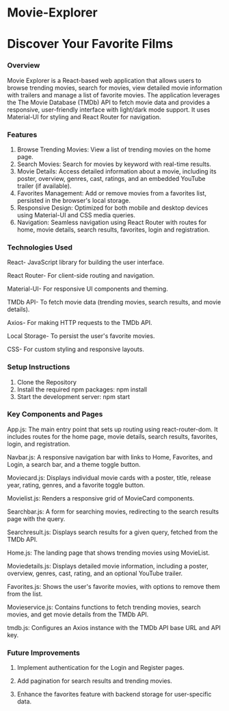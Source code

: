 
# Movie-Explorer
Discover Your Favorite Films
=======

### Overview

Movie Explorer is a React-based web application that allows users to browse trending movies, search for movies, view detailed movie information with trailers and manage a list of favorite movies. The application leverages the The Movie Database (TMDb) API to fetch movie data and provides a responsive, user-friendly interface with light/dark mode support. It uses Material-UI for styling and React Router for navigation.

### Features

1) Browse Trending Movies: View a list of trending movies on the home page.
2) Search Movies: Search for movies by keyword with real-time results.
3) Movie Details: Access detailed information about a movie, including its poster, overview, genres, cast, ratings, and an embedded YouTube trailer (if available).
4) Favorites Management: Add or remove movies from a favorites list, persisted in the browser's local storage.
5) Responsive Design: Optimized for both mobile and desktop devices using Material-UI and CSS media queries.
6) Navigation: Seamless navigation using React Router with routes for home, movie details, search results, favorites, login and registration.

### Technologies Used

React- JavaScript library for building the user interface.

React Router- For client-side routing and navigation.

Material-UI- For responsive UI components and theming.

TMDb API- To fetch movie data (trending movies, search results, and movie details).

Axios- For making HTTP requests to the TMDb API.

Local Storage- To persist the user's favorite movies.

CSS- For custom styling and responsive layouts.

### Setup Instructions
1) Clone the Repository
2) Install the required npm packages: npm install
3) Start the development server: npm start


### Key Components and Pages

App.js: The main entry point that sets up routing using react-router-dom. It includes routes for the home page, movie details, search results, favorites, login, and registration.

Navbar.js: A responsive navigation bar with links to Home, Favorites, and Login, a search bar, and a theme toggle button.

Moviecard.js: Displays individual movie cards with a poster, title, release year, rating, genres, and a favorite toggle button.

Movielist.js: Renders a responsive grid of MovieCard components.



Searchbar.js: A form for searching movies, redirecting to the search results page with the query.



Searchresult.js: Displays search results for a given query, fetched from the TMDb API.



Home.js: The landing page that shows trending movies using MovieList.



Moviedetails.js: Displays detailed movie information, including a poster, overview, genres, cast, rating, and an optional YouTube trailer.



Favorites.js: Shows the user's favorite movies, with options to remove them from the list.



Movieservice.js: Contains functions to fetch trending movies, search movies, and get movie details from the TMDb API.



tmdb.js: Configures an Axios instance with the TMDb API base URL and API key.


### Future Improvements





1) Implement authentication for the Login and Register pages.



2) Add pagination for search results and trending movies.



3) Enhance the favorites feature with backend storage for user-specific data.













